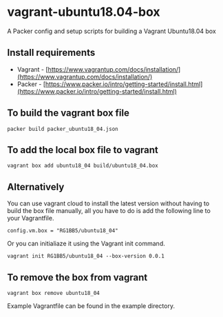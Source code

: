 # vagrant-ubuntu18.04-box
A Packer config and setup scripts for building a Vagrant Ubuntu18.04 box

## Install requirements
- Vagrant - [https://www.vagrantup.com/docs/installation/](https://www.vagrantup.com/docs/installation/)
- Packer - [https://www.packer.io/intro/getting-started/install.html](https://www.packer.io/intro/getting-started/install.html)

## To build the vagrant box file
    packer build packer_ubuntu18_04.json

## To add the local box file to vagrant
    vagrant box add ubuntu18_04 build/ubuntu18_04.box

## Alternatively
You can use vagrant cloud to install the latest version without having to build the box file manually, all you have to do is add the following line to your Vagrantfile.

    config.vm.box = "RG1BB5/ubuntu18_04"

Or you can initialiaze it using the Vagrant init command.

    vagrant init RG1BB5/ubuntu18_04 --box-version 0.0.1

## To remove the box from vagrant
    vagrant box remove ubuntu18_04

Example Vagrantfile can be found in the example directory.
